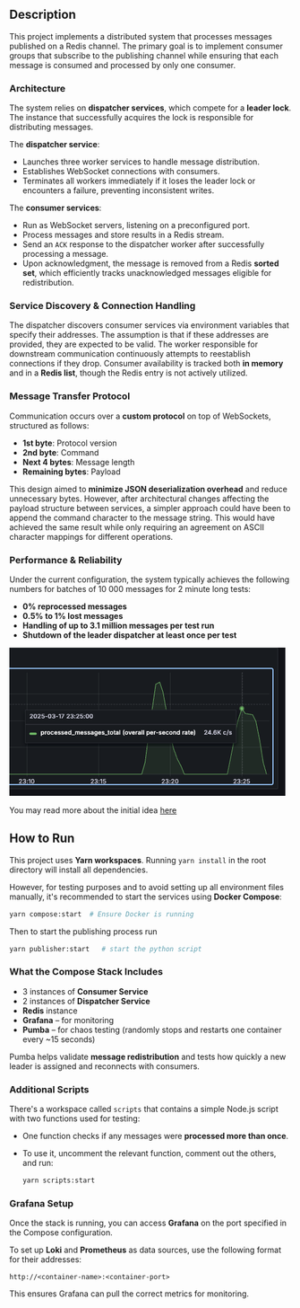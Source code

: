 ## Description

This project implements a distributed system that processes messages published on a Redis channel. The primary goal is to implement consumer groups that subscribe to the publishing channel while ensuring that each message is consumed and processed by only one consumer.  

### **Architecture**  
The system relies on **dispatcher services**, which compete for a **leader lock**. The instance that successfully acquires the lock is responsible for distributing messages.  

The **dispatcher service**:  
- Launches three worker services to handle message distribution.  
- Establishes WebSocket connections with consumers.  
- Terminates all workers immediately if it loses the leader lock or encounters a failure, preventing inconsistent writes.  

The **consumer services**:  
- Run as WebSocket servers, listening on a preconfigured port.  
- Process messages and store results in a Redis stream.  
- Send an `ACK` response to the dispatcher worker after successfully processing a message.  
- Upon acknowledgment, the message is removed from a Redis **sorted set**, which efficiently tracks unacknowledged messages eligible for redistribution.  

### **Service Discovery & Connection Handling**  
The dispatcher discovers consumer services via environment variables that specify their addresses. The assumption is that if these addresses are provided, they are expected to be valid. The worker responsible for downstream communication continuously attempts to reestablish connections if they drop. Consumer availability is tracked both **in memory** and in a **Redis list**, though the Redis entry is not actively utilized.  

### **Message Transfer Protocol**  
Communication occurs over a **custom protocol** on top of WebSockets, structured as follows:  
- **1st byte**: Protocol version  
- **2nd byte**: Command  
- **Next 4 bytes**: Message length  
- **Remaining bytes**: Payload  

This design aimed to **minimize JSON deserialization overhead** and reduce unnecessary bytes. However, after architectural changes affecting the payload structure between services, a simpler approach could have been to append the command character to the message string. This would have achieved the same result while only requiring an agreement on ASCII character mappings for different operations.

### **Performance & Reliability**  
Under the current configuration, the system typically achieves the following numbers for batches of 10 000 messages for 2 minute long tests:  
- **0% reprocessed messages**  
- **0.5% to 1% lost messages** 
- **Handling of up to 3.1 million messages per test run**  
- **Shutdown of the leader dispatcher at least once per test**  

![Process event count](docs/process_messages.png)

You may read more about the initial idea [here](docs/PRELIMINARY_IMPLEMENTATION_IDEA.md)

## How to Run 

This project uses **Yarn workspaces**. Running `yarn install` in the root directory will install all dependencies.  

However, for testing purposes and to avoid setting up all environment files manually, it's recommended to start the services using **Docker Compose**:  

```sh
yarn compose:start  # Ensure Docker is running
```  

Then to start the publishing process run

```sh
yarn publisher:start   # start the python script
```

### What the Compose Stack Includes  

- 3 instances of **Consumer Service** 
- 2 instances of **Dispatcher Service** 
- **Redis** instance
- **Grafana** – for monitoring  
- **Pumba** – for chaos testing (randomly stops and restarts one container every ~15 seconds)  

Pumba helps validate **message redistribution** and tests how quickly a new leader is assigned and reconnects with consumers.  

### Additional Scripts  

There's a workspace called `scripts` that contains a simple Node.js script with two functions used for testing:  

- One function checks if any messages were **processed more than once**.  
- To use it, uncomment the relevant function, comment out the others, and run:  

  ```sh
  yarn scripts:start
  ```  

### Grafana Setup  

Once the stack is running, you can access **Grafana** on the port specified in the Compose configuration.  

To set up **Loki** and **Prometheus** as data sources, use the following format for their addresses:  

```plaintext
http://<container-name>:<container-port>
``` 

This ensures Grafana can pull the correct metrics for monitoring.